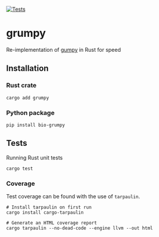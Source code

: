 [![Tests](https://github.com/oxfordmmm/grumpy/actions/workflows/test.yaml/badge.svg)](https://github.com/oxfordmmm/grumpy/actions/workflows/test.yaml)

# grumpy
Re-implementation of [gumpy](https://github.com/oxfordmmm/gumpy) in Rust for speed

## Installation

### Rust crate
```
cargo add grumpy
```

### Python package
```
pip install bio-grumpy
```

## Tests
Running Rust unit tests
```
cargo test
```

### Coverage
Test coverage can be found with the use of `tarpaulin`.
```
# Install tarpaulin on first run
cargo install cargo-tarpaulin

# Generate an HTML coverage report
cargo tarpaulin --no-dead-code --engine llvm --out html
```